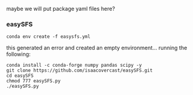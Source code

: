 maybe we will put package yaml files here?

### easySFS
```
conda env create -f easysfs.yml
```

this generated an error and created an empty environment... running the following:

```
conda install -c conda-forge numpy pandas scipy -y
git clone https://github.com/isaacovercast/easySFS.git
cd easySFS
chmod 777 easySFS.py
./easySFS.py
```
